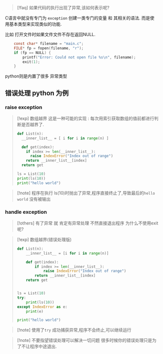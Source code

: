 
>[!faq] 如果代码的执行出现了异常,该如何表示呢? 



C语言中就没有专门为 `exception` 创建一类专门的变量 和 其相关的语法. 而是使用基本类型来实现类似的功能. 

比如 打开文件时如果文件文件不存在返回NULL. 

```c
    const char* filename = "main.c";
    FILE* fp = fopen(filename, "r");
    if (fp == NULL) {
        printf("Error: Could not open file %s\n", filename);
        exit(1);
    }
```

python则是内置了很多 异常类型
## 错误处理 python 为例 

### raise exception

> [!exp] 数组越界 
> 这是一种可能的实现 : 每次用索引获取数组的值前都进行判断是否越界了. 
> ```python
> def List(n):
>   __inner_list__ = [ i for i in range(n) ]
> 
>   def get(index): 
>     if index >= len(__inner_list__):
>       raise IndexError("Index out of range")
>     return __inner_list__[index]
>   return get
> 
> ls = List(10)
> print(ls(10))
> print("hello world")
> ```

>[!note] 程序在执行 ls(10)时抛出了异常,程序直接终止了,导致最后的`hello world` 没有被输出 
 
### handle exception

>[!others] 有了异常 就 肯定有异常处理 不然直接退出程序 为什么不使用exit呢? 

> [!exp] 数组越界(错误处理版)
> ```python
> def List(n):
>     __inner_list__ = [i for i in range(n)]
> 
>     def get(index):
>         if index >= len(__inner_list__):
>             raise IndexError("Index out of range")
>         return __inner_list__[index]
>     return get
> 
> 
> ls = List(10)
> try:
>     print(ls(10))
> except IndexError as e:
>     print(e)
> 
> print("hello world")
> ```
> 

>[!note] 使用了`try` 成功捕获异常,程序不会终止,可以继续运行 







>[!note] 不要指望错误处理可以解决一切问题
>很多时候你的错误处理只是为了不让程序中途退出. 

